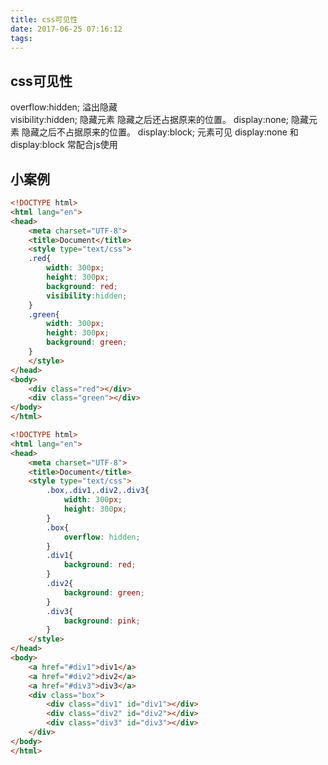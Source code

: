 ```yaml
---
title: css可见性
date: 2017-06-25 07:16:12
tags:
---
```

## css可见性
overflow:hidden;     溢出隐藏    
visibility:hidden;   隐藏元素    隐藏之后还占据原来的位置。
display:none;        隐藏元素    隐藏之后不占据原来的位置。
display:block;       元素可见
display:none  和 display:block  常配合js使用

<!-- more -->

## 小案例
```html
<!DOCTYPE html>
<html lang="en">
<head>
    <meta charset="UTF-8">
    <title>Document</title>
    <style type="text/css">
    .red{
        width: 300px;
        height: 300px;
        background: red;
        visibility:hidden;   
    }
    .green{
        width: 300px;
        height: 300px;
        background: green;
    }
    </style>
</head>
<body>
    <div class="red"></div>
    <div class="green"></div>
</body>
</html>
```

```html
<!DOCTYPE html>
<html lang="en">
<head>
    <meta charset="UTF-8">
    <title>Document</title>
    <style type="text/css">
        .box,.div1,.div2,.div3{
            width: 300px;
            height: 300px;
        }
        .box{
            overflow: hidden;
        }
        .div1{
            background: red;
        }
        .div2{
            background: green;
        }
        .div3{
            background: pink;
        }
    </style>
</head>
<body>
    <a href="#div1">div1</a>
    <a href="#div2">div2</a>
    <a href="#div3">div3</a>
    <div class="box">
        <div class="div1" id="div1"></div>
        <div class="div2" id="div2"></div>
        <div class="div3" id="div3"></div>
    </div>
</body>
</html>
```